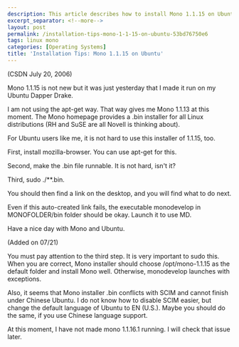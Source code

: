 ```yaml
---
description: This article describes how to install Mono 1.1.15 on Ubuntu.
excerpt_separator: <!--more-->
layout: post
permalink: /installation-tips-mono-1-1-15-on-ubuntu-53bd76750e6
tags: linux mono
categories: [Operating Systems]
title: 'Installation Tips: Mono 1.1.15 on Ubuntu'
---
```

(CSDN July 20, 2006)

Mono 1.1.15 is not new but it was just yesterday that I made it run on my Ubuntu Dapper Drake.

I am not using the apt-get way. That way gives me Mono 1.1.13 at this moment. The Mono homepage provides a .bin installer for all Linux distributions (RH and SuSE are all Novell is thinking about).

For Ubuntu users like me, it is not hard to use this installer of 1.1.15, too.
<!--more-->

First, install mozilla-browser. You can use apt-get for this.

Second, make the .bin file runnable. It is not hard, isn't it?

Third, sudo ./**.bin.

You should then find a link on the desktop, and you will find what to do next.

Even if this auto-created link fails, the executable monodevelop in MONOFOLDER/bin folder should be okay. Launch it to use MD.

Have a nice day with Mono and Ubuntu.

(Added on 07/21)

You must pay attention to the third step. It is very important to sudo this. When you are correct, Mono installer should choose /opt/mono-1.1.15 as the default folder and install Mono well. Otherwise, monodevelop launches with exceptions.

Also, it seems that Mono installer .bin conflicts with SCIM and cannot finish under Chinese Ubuntu. I do not know how to disable SCIM easier, but change the default language of Ubuntu to EN (U.S.). Maybe you should do the same, if you use Chinese language support.

At this moment, I have not made mono 1.1.16.1 running. I will check that issue later.
